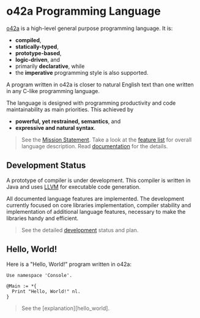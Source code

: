 o42a Programming Language
=========================

[o42a][] is a high-level general purpose programming language.
It is:

* **compiled**,
* **statically-typed**,
* **prototype-based**,
* **logic-driven**, and
* primarily **declarative**, while
* the **imperative** programming style is also supported. 

A program written in o42a is closer to natural English text than one written
in any C-like programming language.

The language is designed with programming productivity and code maintainability
as main priorities. This achieved by

* **powerful, yet restrained, semantics**, and
* **expressive and natural syntax**.

> See the [Mission Statement][].
> Take a look at the [feature list][] for overall language description.
> Read [documentation][] for the details.

Development Status
------------------
A prototype of compiler is under development. This compiler is written in
Java and uses [LLVM](http://llvm.org/) for executable code generation.

All documented language features are implemented. The development currently
focused on core libraries implementation, compiler stability and implementation
of additional language features, necessary to make the libraries handy and
efficient.

> See the detailed [development][] status and plan.

Hello, World!
-------------
Here is a "Hello, World!" program written in o42a:

    Use namespace 'Console'.

    @Main := *{
      Print "Hello, World!" nl.
    }

> See the [explanation][hello_world].


[o42a]:              <http://o42a.org/>
    "o42a programming language official site"
[Mission statement]: <http://o42a.org/devel/mission>
    "o42a mission statement"
[Feature list]:      <http://o42a.org/docs/intro/features>
    "o42a features"
[Documentation]:     <http://o42a.org/docs/>
    "o42a documentation"
[Development]:       <http://o42a.org/devel/>
    "o42a development status"
[Hello world]:       <http://o42a.org/docs/intro/hello_world_explained>
    ("Hello, World!" explained)
